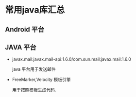 # 常用java库汇总

## Android 平台

## JAVA 平台

- javax.mail:javax.mail-api:1.6.0/com.sun.mail:javax.mail:1.6.0
  
  java 平台用于发送邮件

- FreeMarker,Velocity 模板引擎
  
  用于按照模板生成代码.